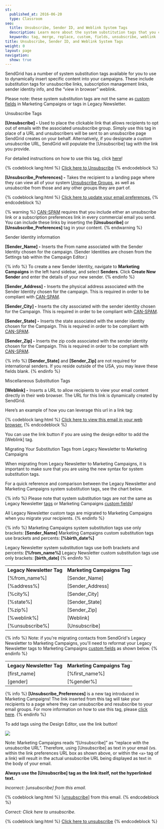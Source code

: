 ```yaml
---
st:
  published_at: 2016-06-20
  type: Classroom
seo:
  title: Unsubscribe, Sender ID, and Weblink System Tags
  description: Learn more about the system substitution tags that you can use in Marketing Campaigns...
  keywords: tag, merge, replace, custom, fields, unsubscribe, weblink
title: Unsubscribe, Sender ID, and Weblink System Tags
weight: 0
layout: page
navigation:
  show: true
---
```


SendGrid has a number of system substitution tags available for you to use to dynamically insert specific content into your campaigns. These include substitution tags for unsubscribe links, subscription management links, sender identity info, and the “view in browser” weblink.

Please note: these system substitution tags are not the same as [custom fields]({{root_url}}/User_Guide/Marketing_Campaigns/custom_fields.html) in Marketing Campaigns or tags in Legacy Newsletter.

<page-anchor el="h2">
Unsubscribe Tags
</page-anchor>

**[Unsubscribe] -** Used to place the clickable link that allows recipients to opt out of emails with the associated unsubscribe group. Simply use this tag in place of a URL and unsubscribers will be sent to an unsubscribe page SendGrid creates on your behalf. Alternatively, if you designate a custom unsubscribe URL, SendGrid will populate the [Unsubscribe] tag with the link you provide.

For detailed instructions on how to use this tag, click [here]({{root_url}}/Classroom/Basics/Marketing_Campaigns/unsubscribe_groups.html)!

{% codeblock lang:html %}
<a href="[Unsubscribe]">Click here to Unsubscribe</a>
{% endcodeblock %}

**[Unsubscribe_Preferences] -** Takes the recipient to a landing page where they can view all of your system [Unsubscribe Groups]({{root_url}}/User_Guide/Suppressions/advanced_suppression_manager.html), as well as unsubscribe from those and any other groups they are part of.

{% codeblock lang:html %}
<a href="[Unsubscribe_Preferences]">Click here to update your email preferences.</a>
{% endcodeblock %}

{% warning %}
[CAN-SPAM]({{root_url}}/Glossary/can_spam.html) requires that you include either an unsubscribe link or a subscription preferences link in every commercial email you send. You can include these links by inserting the **[Unsubscribe]** or **[Unsubscribe_Preferences]** tag in your content.
{% endwarning %}

<page-anchor el="h2">
Sender Identity information
</page-anchor>

**[Sender_Name] -** Inserts the From name associated with the Sender Identity chosen for the campaign. (Sender Identities are chosen from the Settings tab within the Campaign Editor.)

{% info %}
To create a new Sender Identity, navigate to **Marketing Campaigns** in the left hand sidebar, and select **Senders**. Click **Create New Sender** and enter the details of your new sender.
{% endinfo %}

**[Sender_Address] -** Inserts the physical address associated with the Sender Identity chosen for the campaign. This is required in order to be compliant with [CAN-SPAM]({{root_url}}/Glossary/can_spam.html).

**[Sender_City] -** Inserts the city associated with the sender identity chosen for the Campaign. This is required in order to be compliant with [CAN-SPAM]({{root_url}}/Glossary/can_spam.html).

**[Sender_State] -** Inserts the state associated with the sender identity chosen for the Campaign. This is required in order to be compliant with [CAN-SPAM]({{root_url}}/Glossary/can_spam.html).

**[Sender_Zip] -** Inserts the zip code associated with the sender identity chosen for the Campaign. This is required in order to be compliant with [CAN-SPAM]({{root_url}}/Glossary/can_spam.html).

{% info %}
**[Sender_State]** and **[Sender_Zip]** are not required for international senders. If you reside outside of the USA, you may leave these fields blank.
{% endinfo %}

<page-anchor el="h2">
Miscellaneous Substitution Tags
</page-anchor>

**[Weblink] -** Inserts a URL to allow recipients to view your email content directly in their web browser. The URL for this link is dynamically created by SendGrid.

Here’s an example of how you can leverage this url in a link tag:

{% codeblock lang:html %}
<a href="[Weblink]">Click here to view this email in your web browser.</a>
{% endcodeblock %}

You can use the link button if you are using the design editor to add the [Weblink] tag.

<page-anchor el="h3">
Migrating Your Substitution Tags from Legacy Newsletter to Marketing Campaigns
</page-anchor>

When migrating from Legacy Newsletter to Marketing Campaigns, it is important to make sure that you are using the new syntax for system substitution tags.

For a quick reference and comparison between the Legacy Newsletter and Marketing Campaigns system substitution tags, see the chart below.

{% info %}
Please note that system substitution tags are not the same as Legacy Newsletter [tags]({{root_url}}/User_Guide/Legacy_Features/Marketing_Emails/tags.html) or Marketing Campaigns [custom fields]({{root_url}}/User_Guide/Marketing_Campaigns/custom_fields.html)!

All Legacy Newsletter custom tags are migrated to Marketing Campaigns when you migrate your recipients.
{% endinfo %}

{% info %}
Marketing Campaigns system substitution tags use only brackets: **[Sender_Name]**
Marketing Campaigns custom substitution tags use brackets and percents: **[%birth_date%]**

Legacy Newsletter system substitution tags use both brackets and percents: **[%from_name%]** Legacy Newsletter custom substitution tags use only brackets: **[birth_date]**
{% endinfo %}

<table class="table">
  <tr><th>Legacy Newsletter Tag</th><th>Marketing Campaigns Tag</th></tr>
  <tr><td>[%from_name%]</td><td>[Sender_Name]</td></tr>
  <tr><td>[%address%]</td><td>[Sender_Address]</td></tr>
  <tr><td>[%city%]</td><td>[Sender_City]</td></tr>
  <tr><td>[%state%]</td><td>[Sender_State]</td></tr>
  <tr><td>[%zip%]</td><td>[Sender_Zip]</td></tr>
  <tr><td>[%weblink%]</td><td>[Weblink]</td></tr>
  <tr><td>[%unsubscribe%]</td><td>[Unsubscribe]</td></tr>
</table>

{% info %}
Note: if you're migrating contacts from SendGrid's Legacy Newsletter to Marketing Campaigns, you'll need to reformat your Legacy Newsletter tags to Marketing Campaigns [custom fields]({{root_url}}/User_Guide/Marketing_Campaigns/custom_fields.html) as shown below.
{% endinfo %}

<table class="table">
  <tr><th>Legacy Newsletter Tag</th><th>Marketing Campaigns Tag</th></tr>
  <tr><td>[first_name]</td><td>[%first_name%]</td></tr>
  <tr><td>[gender]</td><td>[%gender%]</td></tr>
</table>

{% info %}
**[Unsubscribe_Preferences]** is a new tag introduced in Marketing Campaigns! The link inserted from this tag will take your recipients to a page where they can unsubscribe and resubscribe to your email groups. For more information on how to use this tag, please [click here]({{root_url}}/Classroom/Basics/Marketing_Campaigns/unsubscribe_groups.html).
{% endinfo %}

<page-anchor el="h2">
To add tags using the Design Editor, use the link button!
</page-anchor>

![]({{root_url}}/images/mc_tag_weblink.gif)

Note: Marketing Campaigns reads “[Unsubscribe]” as “replace with the unsubscribe URL”. Therefore, using [Unsubscribe] as text in your email (vs. within the link preferences URL box as shown above, or within the `<a>` tag of a link) will result in the actual unsubscribe URL being displayed as text in the body of your email.

**Always use the [Unsubscribe] tag as the link itself, not the hyperlinked text.**

_Incorrect: [unsubscribe] from this email._

{% codeblock lang:html %}
<a href="[unsubscribe]">[unsubscribe]</a> from this email.
{% endcodeblock %}

_Correct: Click here to unsubscribe._

{% codeblock lang:html %}
<a href="[unsubscribe]">Click here to unsubscribe</a>
{% endcodeblock %}
